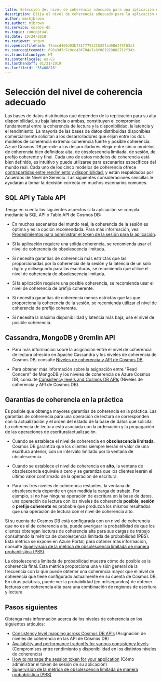 ```yaml
---
title: Selección del nivel de coherencia adecuado para una aplicación que usa Azure Cosmos DB
description: Elija el nivel de coherencia adecuado para la aplicación en Azure Cosmos DB.
author: markjbrown
ms.author: mjbrown
ms.service: cosmos-db
ms.topic: conceptual
ms.date: 10/24/2018
ms.reviewer: sngun
ms.openlocfilehash: 75aecd166d03b751f778221632fad68d279f63a3
ms.sourcegitcommit: 698a3d3c7e0cc48f784a7e8f081928888712f34b
ms.translationtype: HT
ms.contentlocale: es-ES
ms.lasthandoff: 01/31/2019
ms.locfileid: "55468876"
---
```

# <a name="choose-the-right-consistency-level"></a>Selección del nivel de coherencia adecuado 

Las bases de datos distribuidas que dependen de la replicación para su alta disponibilidad, su baja latencia o ambas, constituyen el compromiso fundamental entre la coherencia de lectura y la disponibilidad, la latencia y el rendimiento. La mayoría de las bases de datos distribuidas disponibles comercialmente solicitan a los desarrolladores que elijan entre los dos modelos de coherencia extrema: coherencia fuerte y posible coherencia. Azure Cosmos DB permite a los desarrolladores elegir entre cinco modelos de coherencia bien definidos: alta, de obsolescencia limitada, de sesión, de prefijo coherente y final. Cada uno de estos modelos de coherencia está bien definido, es intuitivo y puede utilizarse para escenarios específicos del mundo real. Cada uno de los cinco modelos de coherencia ofrece [contrapartidas entre rendimiento y disponibilidad](consistency-levels-tradeoffs.md), y están respaldados por Acuerdos de Nivel de Servicio. Las siguientes consideraciones sencillas le ayudarán a tomar la decisión correcta en muchos escenarios comunes.

## <a name="sql-api-and-table-api"></a>SQL API y Table API

Tenga en cuenta los siguientes aspectos si la aplicación se compila mediante la SQL API o Table API de Cosmos DB:

- En muchos escenarios del mundo real, la coherencia de la sesión es óptima y es la opción recomendada. Para más información, vea [Procedimientos para administrar el token de la sesión para la aplicación](how-to-manage-consistency.md#utilize-session-tokens).

- Si la aplicación requiere una sólida coherencia, se recomienda usar el nivel de coherencia de obsolescencia limitada.

- Si necesita garantías de coherencia más estrictas que las proporcionadas por la coherencia de la sesión y la latencia de un solo dígito y milisegundo para las escrituras, se recomienda que utilice el nivel de coherencia de obsolescencia limitada.  

- Si la aplicación requiere una posible coherencia, se recomienda usar el nivel de coherencia de prefijo coherente.

- Si necesita garantías de coherencia menos estrictas que las que proporciona la coherencia de la sesión, se recomienda utilizar el nivel de coherencia de prefijo coherente.

- Si necesita la máxima disponibilidad y latencia más baja, use el nivel de posible coherencia.

## <a name="cassandra-mongodb-and-gremlin-api"></a>Cassandra, MongoDB y Gremlin API

- Para más información sobre la asignación entre el nivel de coherencia de lectura ofrecido en Apache Cassandra y los niveles de coherencia de Cosmos DB, consulte [Niveles de coherencia y API de Cosmos DB](consistency-levels-across-apis.md#cassandra-mapping).

- Para obtener más información sobre la asignación entre "Read Concern" de MongoDB y los niveles de coherencia de Azure Cosmos DB, consulte [Consistency levels and Cosmos DB APIs](consistency-levels-across-apis.md#mongo-mapping) (Niveles de coherencia y API de Cosmos DB).

## <a name="consistency-guarantees-in-practice"></a>Garantías de coherencia en la práctica

Es posible que obtenga mayores garantías de coherencia en la práctica. Las garantías de coherencia para una operación de lectura se corresponden con la actualización y el orden del estado de la base de datos que solicita. La coherencia de lectura está asociada con la ordenación y la propagación de las operaciones de escritura/actualización.  

* Cuando se establece el nivel de coherencia en **obsolescencia limitada**, Cosmos DB garantiza que los clientes siempre leerán el valor de una escritura anterior, con un intervalo limitado por la ventana de obsolescencia.

* Cuando se establece el nivel de coherencia en **alto**, la ventana de obsolescencia equivale a cero y se garantiza que los clientes leerán el último valor confirmado de la operación de escritura.

* Para los tres niveles de coherencia restantes, la ventana de obsolescencia depende en gran medida la carga de trabajo. Por ejemplo, si no hay ninguna operación de escritura en la base de datos, una operación de lectura con los niveles de coherencia **posible**, **sesión** o **prefijo coherente** es probable que produzca los mismos resultados que una operación de lectura con el nivel de coherencia alto.

Si su cuenta de Cosmos DB está configurada con un nivel de coherencia que no es el de coherencia alta, puede averiguar la probabilidad de que los clientes obtengan lecturas de coherencia alta para sus cargas de trabajo consultando la métrica de obsolescencia limitada de probabilidad (PBS). Esta métrica se expone en Azure Portal; para obtener más información, consulte [Supervisión de la métrica de obsolescencia limitada de manera probabilística (PBS)](how-to-manage-consistency.md#monitor-probabilistically-bounded-staleness-pbs-metric).

La obsolescencia limitada de probabilidad muestra cómo de posible es la coherencia final. Esta métrica proporciona una visión general de la frecuencia con la que puede obtener una coherencia mayor que el nivel de coherencia que tiene configurado actualmente en su cuenta de Cosmos DB. En otras palabras, puede ver la probabilidad (en milisegundos) de obtener lecturas con coherencia alta para una combinación de regiones de escritura y lectura.

## <a name="next-steps"></a>Pasos siguientes

Obtenga más información acerca de los niveles de coherencia en los siguientes artículos:

* [Consistency level mapping across Cosmos DB APIs](consistency-levels-across-apis.md) (Asignación de niveles de coherencia en las API de Cosmos DB)
* [Availability and performance tradeoffs for various consistency levels](consistency-levels-tradeoffs.md) (Compromisos entre rendimiento y disponibilidad en los distintos niveles de coherencia)
* [How to manage the session token for your application](how-to-manage-consistency.md#utilize-session-tokens) (Cómo administrar el token de sesión de su aplicación)
* [Supervisión de la métrica de obsolescencia limitada de manera probabilística (PBS)](how-to-manage-consistency.md#monitor-probabilistically-bounded-staleness-pbs-metric)
